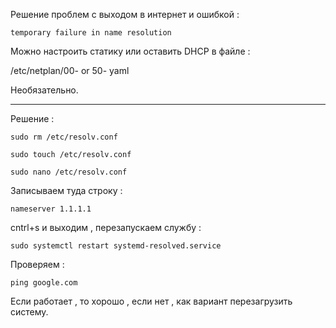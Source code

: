 Решение проблем с выходом в интернет и ошибкой : 
```
temporary failure in name resolution 
```

Можно настроить статику или оставить DHCP в файле : 

/etc/netplan/00-  or 50- yaml 

Необязательно.

----

Решение : 

```
sudo rm /etc/resolv.conf
```

```
sudo touch /etc/resolv.conf
```

```
sudo nano /etc/resolv.conf
```

Записываем туда строку : 

```
nameserver 1.1.1.1
```

cntrl+s и выходим , перезапускаем службу :

```
sudo systemctl restart systemd-resolved.service
```

Проверяем : 

```
ping google.com
```

Если работает , то хорошо , если нет , как вариант перезагрузить систему. 

